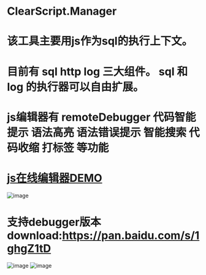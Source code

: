 # ClearScript.Manager

# 该工具主要用js作为sql的执行上下文。
# 目前有 sql http log 三大组件。 sql 和 log 的执行器可以自由扩展。
# js编辑器有 remoteDebugger 代码智能提示 语法高亮 语法错误提示 智能搜索 代码收缩 打标签 等功能
# [js在线编辑器DEMO](https://yuzd.github.io/ClearScript.Manager/)

![image](https://github.com/yuzd/ClearScript.Manager/blob/master/tabris.gif)
# 支持debugger版本 download:https://pan.baidu.com/s/1ghgZ1tD
![image](https://github.com/yuzd/ClearScript.Manager/blob/master/tabris4.gif)
![image](https://github.com/yuzd/ClearScript.Manager/blob/master/tabris3.gif)
